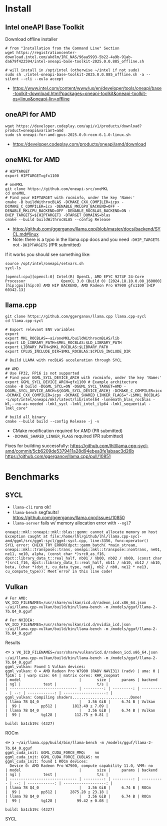 # Install

## Intel oneAPI Base Toolkit
Download offline installer
```
# from "Installation from the Command Line" Section
wget https://registrationcenter-download.intel.com/akdlm/IRC_NAS/96aa5993-5b22-4a9b-91ab-da679f422594/intel-oneapi-base-toolkit-2025.0.0.885_offline.sh

# will install in /opt/intel (otherwise ~/intel if not sudo)
sudo sh ./intel-oneapi-base-toolkit-2025.0.0.885_offline.sh -a --silent --cli --eula accept
```
- https://www.intel.com/content/www/us/en/developer/tools/oneapi/base-toolkit-download.html?packages=oneapi-toolkit&oneapi-toolkit-os=linux&oneapi-lin=offline

## oneAPI for AMD
```
wget https://developer.codeplay.com/api/v1/products/download?product=oneapi&variant=amd
sudo sh oneapi-for-amd-gpus-2025.0.0-rocm-6.1.0-linux.sh
```
- https://developer.codeplay.com/products/oneapi/amd/download

## oneMKL for AMD
```
# HIPTARGET
export HIPTARGET=gfx1100

# oneMKL
git clone https://github.com/oneapi-src/oneMKL
cd oneMKL
# Find your HIPTARGET with rocminfo, under the key 'Name:'
cmake -B buildWithrocBLAS -DCMAKE_CXX_COMPILER=icpx -DCMAKE_C_COMPILER=icx -DENABLE_MKLGPU_BACKEND=OFF -DENABLE_MKLCPU_BACKEND=OFF -DENABLE_ROCBLAS_BACKEND=ON -DHIP_TARGETS=${HIPTARGET} -DTARGET_DOMAINS=blas
cmake --build buildWithrocBLAS --config Release
```
- https://github.com/ggerganov/llama.cpp/blob/master/docs/backend/SYCL.md#linux
- Note: there is a typo in the llama.cpp docs and you need `-DHIP_TARGETS` not `-DHIPTARGETS` (fPR submitted)

If it works you should see something like:
```
source /opt/intel/oneapi/setvars.sh
sycl-ls

[opencl:cpu][opencl:0] Intel(R) OpenCL, AMD EPYC 9274F 24-Core Processor                OpenCL 3.0 (Build 0) [2024.18.10.0.08_160000]
[hip:gpu][hip:0] AMD HIP BACKEND, AMD Radeon Pro W7900 gfx1100 [HIP 60342.13]
```

## llama.cpp
```
git clone https://github.com/ggerganov/llama.cpp llama.cpp-sycl
cd llama.cpp-sycl

# Export relevant ENV variables
export 
export MKL_ROCBLAS=~ai/oneMKL/buildWithrocmBLAS/lib
export LD_LIBRARY_PATH=$MKL_ROCBLAS:$LD_LIBRARY_PATH
export LIBRARY_PATH=$MKL_ROCBLAS:$LIBRARY_PATH
export CPLUS_INCLUDE_DIR=$MKL_ROCBLAS:$CPLUS_INCLUDE_DIR

# Build LLAMA with rocBLAS acceleration through SYCL

## AMD
# Use FP32, FP16 is not supported
# Find your GGML_SYCL_DEVICE_ARCH with rocminfo, under the key 'Name:'
export GGML_SYCL_DEVICE_ARCH=gfx1100 # Example architecture
cmake -B build -DGGML_SYCL=ON -DGGML_SYCL_TARGET=AMD -DGGML_SYCL_DEVICE_ARCH=${GGML_SYCL_DEVICE_ARCH} -DCMAKE_C_COMPILER=icx -DCMAKE_CXX_COMPILER=icpx -DCMAKE_SHARED_LINKER_FLAGS="-L$MKL_ROCBLAS -L/opt/intel/oneapi/mkl/latest/lib/intel64 -lonemath_blas_rocblas -Wl,--no-as-needed -lmkl_sycl -lmkl_intel_ilp64 -lmkl_sequential -lmkl_core"

# build all binary
cmake --build build --config Release -j -v

```
- CMake modification required for AMD (PR submitted)
- `-DCMAKE_SHARED_LINKER_FLAGS` required (PR submitted)

Fixes for building successfully:
https://github.com/lhl/llama.cpp-sycl-amd/commit/5cb6209de5379411a28d94ebea3fe1abaac3d26b
https://github.com/ggerganov/llama.cpp/pull/10851

# Benchmarks

## SYCL
- `llama-cli` runs ok!
- `llama-bench` segfaults! https://github.com/ggerganov/llama.cpp/issues/10850
- `llama-server` fails w/ memory allocation error with `--ngl`?
```
oneapi::mkl::oneapi::mkl::blas::gemm: cannot allocate memory on host
Exception caught at file:/home/lhl/github/lhl/llama.cpp-sycl-amd/ggml/src/ggml-sycl/ggml-sycl.cpp, line:3356, func:operator()
SYCL error: CHECK_TRY_ERROR(dpct::gemm_batch( *main_stream, oneapi::mkl::transpose::trans, oneapi::mkl::transpose::nontrans, ne01, ne11, ne10, alpha, (const char *)src0_as_f16, dpct::library_data_t::real_half, nb01 / nb00, nb02 / nb00, (const char *)src1_f16, dpct::library_data_t::real_half, nb11 / nb10, nb12 / nb10, beta, (char *)dst_t, cu_data_type, ne01, nb2 / nb0, ne12 * ne13, cu_compute_type)): Meet error in this line code!
```

## Vulkan
```
# For AMD:
VK_ICD_FILENAMES=/usr/share/vulkan/icd.d/radeon_icd.x86_64.json ~/ai/llama.cpp-vulkan/build/bin/llama-bench -m /models/gguf/llama-2-7b.Q4_0.gguf

# For NVIDIA:
VK_ICD_FILENAMES=/usr/share/vulkan/icd.d/nvidia_icd.json ~/ai/llama.cpp-vulkan/build/bin/llama-bench -m /models/gguf/llama-2-7b.Q4_0.gguf
```

Results
```
🐟 ❯ VK_ICD_FILENAMES=/usr/share/vulkan/icd.d/radeon_icd.x86_64.json ~/ai/llama.cpp-vulkan/build/bin/llama-bench -m /models/gguf/llama-2-7b.Q4_0.gguf
ggml_vulkan: Found 1 Vulkan devices:
ggml_vulkan: 0 = AMD Radeon Pro W7900 (RADV NAVI31) (radv) | uma: 0 | fp16: 1 | warp size: 64 | matrix cores: KHR_coopmat
| model                          |       size |     params | backend    | ngl |          test |                  t/s |
| ------------------------------ | ---------: | ---------: | ---------- | --: | ------------: | -------------------: |
ggml_vulkan: Compiling shaders..........................Done!
| llama 7B Q4_0                  |   3.56 GiB |     6.74 B | Vulkan     |  99 |         pp512 |       1813.49 ± 7.09 |
| llama 7B Q4_0                  |   3.56 GiB |     6.74 B | Vulkan     |  99 |         tg128 |        112.75 ± 0.81 |

build: ba1cb19c (4327)
```

ROCm
```
🐟 ❯ ~/ai/llama.cpp/build/bin/llama-bench -m /models/gguf/llama-2-7b.Q4_0.gguf
ggml_cuda_init: GGML_CUDA_FORCE_MMQ:    no
ggml_cuda_init: GGML_CUDA_FORCE_CUBLAS: no
ggml_cuda_init: found 1 ROCm devices:
  Device 0: AMD Radeon Pro W7900, compute capability 11.0, VMM: no
| model                          |       size |     params | backend    | ngl |          test |                  t/s |
| ------------------------------ | ---------: | ---------: | ---------- | --: | ------------: | -------------------: |
| llama 7B Q4_0                  |   3.56 GiB |     6.74 B | ROCm       |  99 |         pp512 |      2875.28 ± 23.18 |
| llama 7B Q4_0                  |   3.56 GiB |     6.74 B | ROCm       |  99 |         tg128 |         99.42 ± 0.08 |

build: ba1cb19c (4327)
```

SYCL
```

```